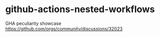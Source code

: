 # github-actions-nested-workflows
GHA peculiarity showcase
https://github.com/orgs/community/discussions/32023
